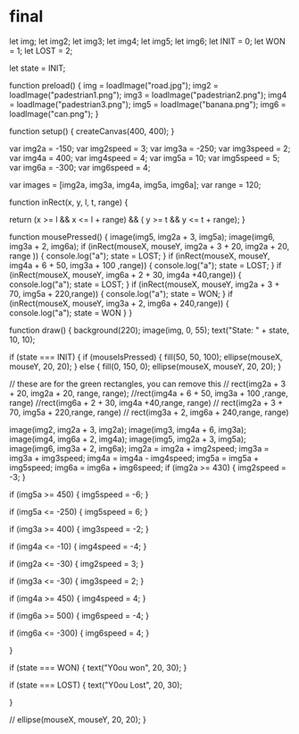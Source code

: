 # final
let img;
let img2;
let img3;
let img4;
let img5;
let img6;
let INIT = 0;
let WON = 1;
let LOST = 2;

let state = INIT;

function preload() {
  img = loadImage("road.jpg");
  img2 = loadImage("padestrian1.png");
  img3 = loadImage("padestrian2.png");
  img4 = loadImage("padestrian3.png");
  img5 = loadImage("banana.png");
  img6 = loadImage("can.png");
}

function setup() {
  createCanvas(400, 400);
}

var img2a = -150;
var img2speed = 3;
var img3a = -250;
var img3speed = 2;
var img4a = 400;
var img4speed = 4;
var img5a = 10;
var img5speed = 5;
var img6a = -300;
var img6speed = 4;

var images = [img2a, img3a, img4a, img5a, img6a];
var range = 120;

function inRect(x, y, l, t, range) {
  
  return (x >= l && x <= l + range) && ( y >= t && y <= t + range);
}

function mousePressed() {
  image(img5, img2a + 3, img5a);
  image(img6, img3a + 2, img6a);
  if (inRect(mouseX, mouseY, img2a + 3 + 20, img2a + 20, range )) {
    console.log("a");
    state = LOST;
  }
  if (inRect(mouseX, mouseY, img4a + 6 + 50, img3a + 100 ,range)) {
    console.log("a");
    state = LOST;
  }
  if (inRect(mouseX, mouseY, img6a + 2 + 30, img4a +40,range)) {
    console.log("a");
    state = LOST;
  }
  if (inRect(mouseX, mouseY, img2a + 3 + 70, img5a + 220,range)) {
    console.log("a");
    state = WON;
  }
  if (inRect(mouseX, mouseY, img3a + 2, img6a + 240,range)) {
    console.log("a");
    state = WON
  }
}

function draw() {
  background(220);
  image(img, 0, 55);
  text("State: " + state, 10, 10);
  
  if (state === INIT) {
  if (mouseIsPressed) {
    fill(50, 50, 100);
    ellipse(mouseX, mouseY, 20, 20);
  } else {
    fill(0, 150, 0);
    ellipse(mouseX, mouseY, 20, 20);
  }
    
  // these are for the green rectangles, you can remove this
 // rect(img2a + 3 + 20, img2a + 20, range, range);
  //rect(img4a + 6 + 50, img3a + 100 ,range, range) 
  //rect(img6a + 2 + 30, img4a +40,range, range) 
 // rect(img2a + 3 + 70, img5a + 220,range, range) 
 // rect(img3a + 2, img6a + 240,range, range) 
    
    
  image(img2, img2a + 3, img2a);
  image(img3, img4a + 6, img3a);
  image(img4, img6a + 2, img4a);
  image(img5, img2a + 3, img5a);
  image(img6, img3a + 2, img6a);
  img2a = img2a + img2speed;
  img3a = img3a + img3speed;
  img4a = img4a - img4speed;
  img5a = img5a + img5speed;
  img6a = img6a + img6speed;
  if (img2a >= 430) {
    img2speed = -3;
  }

  if (img5a >= 450) {
    img5speed = -6;
  }

  if (img5a <= -250) {
    img5speed = 6;
  }

  if (img3a >= 400) {
    img3speed = -2;
  }

  if (img4a <= -10) {
    img4speed = -4;
  }

  if (img2a <= -30) {
    img2speed = 3;
  }

  if (img3a <= -30) {
    img3speed = 2;
  }

  if (img4a >= 450) {
    img4speed = 4;
  }

  if (img6a >= 500) {
    img6speed = -4;
  }

  if (img6a <= -300) {
    img6speed = 4;
  }
  
  }
  
  if (state === WON) {
    text("Y0ou won", 20, 30);
  }
  
  if (state === LOST) {
    text("Y0ou Lost", 20, 30);
  
  }
  
  

  // ellipse(mouseX, mouseY, 20, 20);
}
